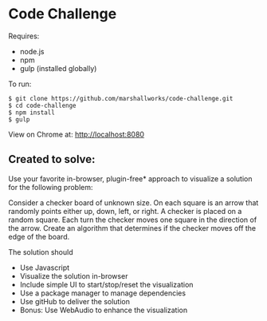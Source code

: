 Code Challenge
==============

Requires:
* node.js
* npm
* gulp (installed globally)

To run:
```
$ git clone https://github.com/marshallworks/code-challenge.git
$ cd code-challenge
$ npm install
$ gulp
```

View on Chrome at: [http://localhost:8080](http://localhost:8080)

## Created to solve:

Use your favorite in-browser, plugin-free* approach to visualize a solution for the following problem:

Consider a checker board of unknown size. On each square is an arrow that randomly points either up, down, left, or right. A checker is placed on a random square. Each turn the checker moves one square in the direction of the arrow. Create an algorithm that determines if the checker moves off the edge of the board.

The solution should
* Use Javascript
* Visualize the solution in-browser
* Include simple UI to start/stop/reset the visualization
* Use a package manager to manage dependencies
* Use gitHub to deliver the solution
* Bonus: Use WebAudio to enhance the visualization